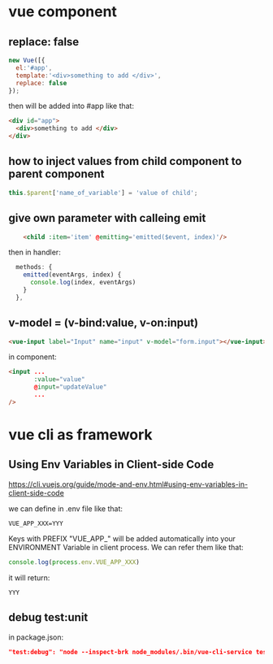 # vue component
## replace: false

```js
new Vue([{
  el:'#app',
  template:'<div>something to add </div>',
  replace: false
});
```

then will be added into #app like that:

```html
<div id="app">
  <div>something to add </div>
</div>
```


## how to inject values from child component to parent component

```javascript
this.$parent['name_of_variable'] = 'value of child';
```


## give own parameter with calleing emit
```html
    <child :item='item' @emitting='emitted($event, index)'/>
```
then in handler:

```javascript
  methods: {
    emitted(eventArgs, index) {
      console.log(index, eventArgs)
    }
  },
```


## v-model = (v-bind:value, v-on:input)

```html
<vue-input label="Input" name="input" v-model="form.input"></vue-input>
```

in component:
```html
<input ...
       :value="value"
       @input="updateValue"
       ...
/>
```
# vue cli as framework
## Using Env Variables in Client-side Code
https://cli.vuejs.org/guide/mode-and-env.html#using-env-variables-in-client-side-code

we can define in .env file like that:
```.env
VUE_APP_XXX=YYY
```
Keys with PREFIX "VUE_APP_" will be added automatically into your ENVIRONMENT Variable in client process. We can refer them like that:
```js
console.log(process.env.VUE_APP_XXX)
```
it will return:
```
YYY
```


## debug test:unit
in package.json:
```JSON
"test:debug": "node --inspect-brk node_modules/.bin/vue-cli-service test:unit --no-cache --watch --runInBand"
```
